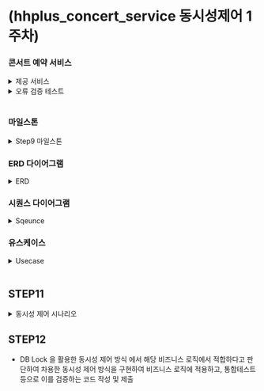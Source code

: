 # (hhplus_concert_service 동시성제어 1주차)
### 콘서트 예약 서비스
<details>
<summary>제공 서비스</summary>
  <li>1.예약 가능 콘서트 조회</li>
  <li>2.콘서트 날짜 및 좌석 조회</li>
  <li>3.콘서트 예약</li>
  <li>4.포인트 조회/충전/사용</li>
  <li>결제</li>
</details>

<details>
<summary>오류 검증 테스트</summary>
  <ul>
    <li>콘서트 조회</li>
      <ul>
        <li>1. 예약 가능 콘서트가 아닌 경우</li>
      </ul>
  </ul>

  <ul>
    <li>콘서트 예약</li>
    <ul>
      <li>1.이미 예약된 좌석일 경우</li>
      <li>2.예약 후 5분 내 결제를 완료하지 않은 경우</li>
    </ul>
  </ul>
  
  <ul>
    <li>포인트 조회/충전/사용</li>
      <ul>
        <li>1.충전 포인트가 0보다 작은경우</li>
      </ul>
  </ul>

  <ul>
    <li>결제</li>
      <ul>
        <li>1.포인트가 부족할 경우</li>
        <li>2.토큰이 없는 경우</li>
      </ul>
  </ul>
</details>

<br>

### 마일스톤
<details>
  <summary>Step9 마일스톤</summary>
  <li><img width="865" alt="마일스톤" src="https://github.com/user-attachments/assets/f63bf13f-2c33-4491-b407-26de784f4279">
 </li>
</details>

### ERD 다이어그램
<details>
  <summary>ERD</summary>
  <li><img width="619" alt="ERD다이어그램" src="https://github.com/user-attachments/assets/f35f505c-b2f4-4f13-b970-baee44ee9f49"></li>
</details>

### 시퀀스 다이어그램
<details>
  <summary>Sqeunce</summary>
  <li><img width="521" alt="유스케이스 예시" src="https://github.com/user-attachments/assets/12258fb1-8da2-45b8-afbb-78de93634a0f">
</li>
</details>

### 유스케이스
<details>
  <summary>Usecase</summary>
  <li><img width="500" alt="유스케이스 다이어그램" src="https://github.com/user-attachments/assets/eaea2ac8-4eed-4792-b50e-73162d165d52"></li>
</details>

<br>

## STEP11
<details>
<summary>동시성 제어 시나리오</summary>

  ## 1. Reservation Service

### 실패 솔루션 
<img width="663" alt="비관적 락" src="https://github.com/user-attachments/assets/72fc2563-01ff-4ab5-bd59-b1f67d22f866">
<br><br>
장점: 완벽한 충돌 보장 <br>
단점: ConccertSeat 조회부터 락을 걸어 작업이 오래걸리며 DeadLock 발생<br><br><br>

<img width="667" alt="낙관적 락" src="https://github.com/user-attachments/assets/6db186dc-fedd-4854-b0e4-40d5ff85ab0a">
<br><br>
장점: 충돌 발생 시에만 Lock이 사용되기에 성능 보장<br>
단점: 한번에 성공 시 속도가 보장되나 Retry로 인한 시간 지연 및 예약 실패

### 적용 솔루션
<img width="782" alt="낙관+비관" src="https://github.com/user-attachments/assets/a325a4df-0c04-4445-ab50-5d608119150b"> <br>
#### 이유<br>

제가 낙관적 락과 비관적 락을 동시에 사용한 가장 큰 이유는 성능과 안정성의 균형을 맞추고 싶었기 때문입니다.
낙관적 락을 이용하여 읽기 성능을 유지하고, 비관적 락을 통해 ConcertSeat의 상태를 변경 할 때 충돌을 방지하기 위해서 입니다.

낙관적 락을 사용하다 충돌 시, 1차 캐쉬를 초기화 하고, 재시도 로직을 통해 비관적 락의 충돌을 최소화하려고 노력하였습니다.

## 2. Point Service

### 적용 솔루션
<img width="665" alt="포인트 락" src="https://github.com/user-attachments/assets/b18595a3-d07e-4e49-b932-bc4af8b40389"> <br>
#### 이유<br>

포인트 충전/차감에 있어 가장 많이 발생할 수 있는 충돌은 동일한 사용자가 동시에 수행할 수 있기 때문에 충돌이 발생하는 경우라고 생각했습니다.
그렇기에 충돌의 빈도가 적다고 생각하였습니다. 그렇기에 성능과 데이터의 일관성을 균형 있게 유지하기 위해 낙관적 락을 적용하였고, 충돌이 발생 시에만
ObjectOptimisticLockingFailureException이 발생하도록 하였고, RollBack이 되도록 코드를 구현하였습니다.
</details>

## STEP12
- DB Lock 을 활용한 동시성 제어 방식 에서 해당 비즈니스 로직에서 적합하다고 판단하여 차용한 동시성 제어 방식을 구현하여 비즈니스 로직에 적용하고, 통합테스트 등으로 이를 검증하는 코드 작성 및 제출

